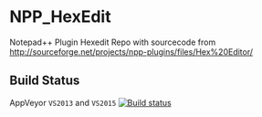 # NPP_HexEdit
Notepad++ Plugin Hexedit
Repo with sourcecode from http://sourceforge.net/projects/npp-plugins/files/Hex%20Editor/


Build Status
------------

AppVeyor `VS2013` and `VS2015`  [![Build status](https://ci.appveyor.com/api/projects/status/x8j5dnfur93n6six?svg=true)](https://ci.appveyor.com/project/chcg/npp-hexedit)


